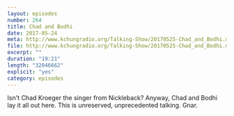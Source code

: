```yaml
---
layout: episodes
number: 264
title: Chad and Bodhi
date: 2017-05-24
meta: http://www.kchungradio.org/Talking-Show/20170525-Chad_and_Bodhi.mp3
file: http://www.kchungradio.org/Talking-Show/20170525-Chad_and_Bodhi.mp3
excerpt: ""
duration: "19:21"
length: "32046662"
explicit: "yes"
category: episodes
---
```

Isn't Chad Kroeger the singer from Nickleback? Anyway, Chad and Bodhi lay it all out here. This is unreserved, unprecedented talking. Gnar. 

